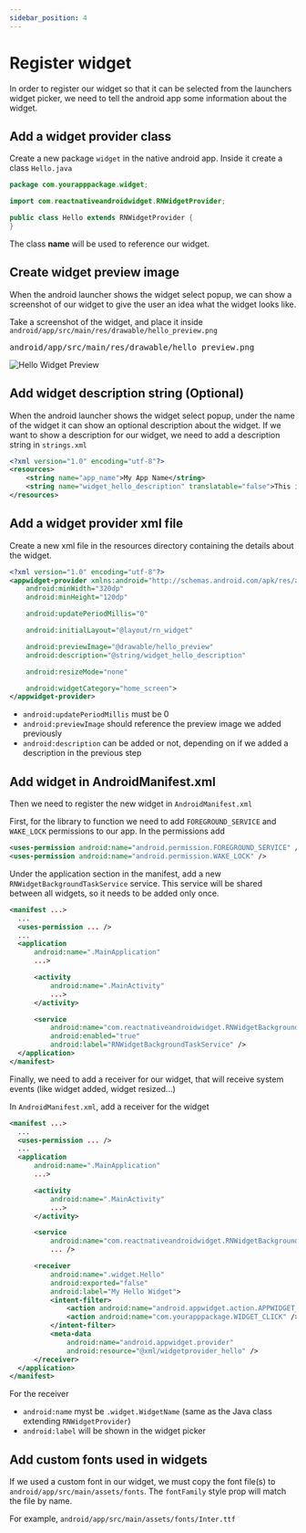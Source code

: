 ```yaml
---
sidebar_position: 4
---
```


# Register widget

In order to register our widget so that it can be selected from the launchers widget picker, we need to tell the android app some information about the widget.

## Add a widget provider class

Create a new package `widget` in the native android app. Inside it create a class `Hello.java`

```java title="android/app/src/main/java/com/yourapppackage/widget/Hello.java"
package com.yourapppackage.widget;

import com.reactnativeandroidwidget.RNWidgetProvider;

public class Hello extends RNWidgetProvider {
}
```

The class **name** will be used to reference our widget.

## Create widget preview image

When the android launcher shows the widget select popup, we can show a screenshot of our widget to give the user an idea what the widget looks like.

Take a screenshot of the widget, and place it inside `android/app/src/main/res/drawable/hello_preview.png`

<pre>android/app/src/main/res/drawable/hello_preview.png</pre>

![Hello Widget Preview](/img/hello_preview.png)

## Add widget description string (Optional)

When the android launcher shows the widget select popup, under the name of the widget it can show an optional description about the widget. If we want to show a description for our widget, we need to add a description string in `strings.xml`

```xml title="android/app/src/main/res/values/strings.xml"
<?xml version="1.0" encoding="utf-8"?>
<resources>
    <string name="app_name">My App Name</string>
    <string name="widget_hello_description" translatable="false">This is my first widget</string>
</resources>
```

## Add a widget provider xml file

Create a new xml file in the resources directory containing the details about the widget.

```xml title="android/app/src/main/res/xml/widgetprovider_hello.xml"
<?xml version="1.0" encoding="utf-8"?>
<appwidget-provider xmlns:android="http://schemas.android.com/apk/res/android"
    android:minWidth="320dp"
    android:minHeight="120dp"

    android:updatePeriodMillis="0"

    android:initialLayout="@layout/rn_widget"

    android:previewImage="@drawable/hello_preview"
    android:description="@string/widget_hello_description"

    android:resizeMode="none"

    android:widgetCategory="home_screen">
</appwidget-provider>
```

- `android:updatePeriodMillis` must be 0
- `android:previewImage` should reference the preview image we added previously
- `android:description` can be added or not, depending on if we added a description in the previous step

## Add widget in AndroidManifest.xml

Then we need to register the new widget in `AndroidManifest.xml`

First, for the library to function we need to add `FOREGROUND_SERVICE` and `WAKE_LOCK` permissions to our app. In the permissions add

```xml title="android/app/src/main/AndroidManifest.xml"
<uses-permission android:name="android.permission.FOREGROUND_SERVICE" />
<uses-permission android:name="android.permission.WAKE_LOCK" />
```

Under the application section in the manifest, add a new `RNWidgetBackgroundTaskService` service. This service will be shared between all widgets, so it needs to be added only once.

```xml title="android/app/src/main/AndroidManifest.xml"
<manifest ...>
  ...
  <uses-permission ... />
  ...
  <application
      android:name=".MainApplication"
      ...>

      <activity
          android:name=".MainActivity"
          ...>
      </activity>

      <service
          android:name="com.reactnativeandroidwidget.RNWidgetBackgroundTaskService"
          android:enabled="true"
          android:label="RNWidgetBackgroundTaskService" />
  </application>
</manifest>
```

Finally, we need to add a receiver for our widget, that will receive system events (like widget added, widget resized...)

In `AndroidManifest.xml`, add a receiver for the widget

```xml title="android/app/src/main/AndroidManifest.xml"
<manifest ...>
  ...
  <uses-permission ... />
  ...
  <application
      android:name=".MainApplication"
      ...>

      <activity
          android:name=".MainActivity"
          ...>
      </activity>

      <service
          android:name="com.reactnativeandroidwidget.RNWidgetBackgroundTaskService"
          ... />

      <receiver
          android:name=".widget.Hello"
          android:exported="false"
          android:label="My Hello Widget">
          <intent-filter>
              <action android:name="android.appwidget.action.APPWIDGET_UPDATE" />
              <action android:name="com.yourapppackage.WIDGET_CLICK" />
          </intent-filter>
          <meta-data
              android:name="android.appwidget.provider"
              android:resource="@xml/widgetprovider_hello" />
      </receiver>
  </application>
</manifest>
```

For the receiver

- `android:name` myst be `.widget.WidgetName` (same as the Java class extending `RNWidgetProvider`)
- `android:label` will be shown in the widget picker

## Add custom fonts used in widgets

If we used a custom font in our widget, we must copy the font file(s) to `android/app/src/main/assets/fonts`. The `fontFamily` style prop will match the file by name.

For example, `android/app/src/main/assets/fonts/Inter.ttf`
